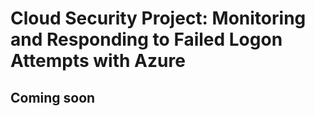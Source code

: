 # Cloud Security Project: Monitoring and Responding to Failed Logon Attempts with Azure

## Coming soon 